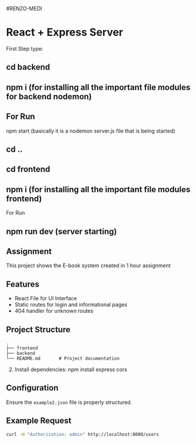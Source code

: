 #RENZO-MEDI
# React + Express Server

First Step
type:


## cd backend
## npm i (for installing all the important file modules for backend nodemon)



## For Run
npm start (basically it is a nodemon server.js file that is being started)


## cd ..
## cd frontend
## npm i (for installing all the important file modules frontend)

For Run
## npm run dev (server starting)









## Assignment

This project shows the E-book system created in 1 hour assignment

## Features
- React File for UI Interface
- Static routes for login and informational pages
- 404 handler for unknown routes

## Project Structure
```
.
├── frontend   
├── backend         
└── README.md       # Project documentation
```



2. Install dependencies:
   npm install express cors
  

## Configuration
Ensure the `example2.json` file is properly structured. 



## Example Request
```bash
curl -H "Authorization: admin" http://localhost:8080/users
```



